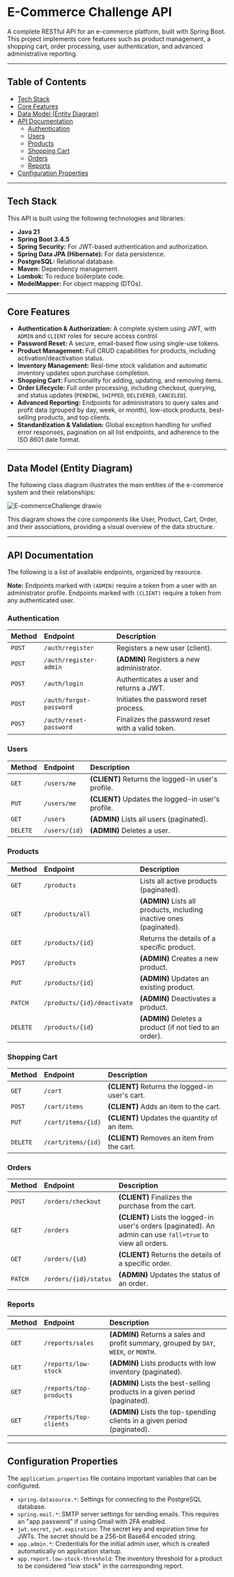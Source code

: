 # E-Commerce Challenge API

A complete RESTful API for an e-commerce platform, built with Spring Boot. This project implements core features such as product management, a shopping cart, order processing, user authentication, and advanced administrative reporting.

---

## Table of Contents

- [Tech Stack](#tech-stack)
- [Core Features](#core-features)
- [Data Model (Entity Diagram)](#data-model-entity-diagram) 
- [API Documentation](#api-documentation)
  - [Authentication](#authentication)
  - [Users](#users)
  - [Products](#products)
  - [Shopping Cart](#shopping-cart)
  - [Orders](#orders)
  - [Reports](#reports)
- [Configuration Properties](#configuration-properties)

---

## Tech Stack

This API is built using the following technologies and libraries:

-   **Java 21**
-   **Spring Boot 3.4.5**
-   **Spring Security:** For JWT-based authentication and authorization.
-   **Spring Data JPA (Hibernate):** For data persistence.
-   **PostgreSQL:** Relational database.
-   **Maven:** Dependency management.
-   **Lombok:** To reduce boilerplate code.
-   **ModelMapper:** For object mapping (DTOs).

---

## Core Features

-   **Authentication & Authorization:** A complete system using JWT, with `ADMIN` and `CLIENT` roles for secure access control.
-   **Password Reset:** A secure, email-based flow using single-use tokens.
-   **Product Management:** Full CRUD capabilities for products, including activation/deactivation status.
-   **Inventory Management:** Real-time stock validation and automatic inventory updates upon purchase completion.
-   **Shopping Cart:** Functionality for adding, updating, and removing items.
-   **Order Lifecycle:** Full order processing, including checkout, querying, and status updates (`PENDING`, `SHIPPED`, `DELIVERED`, `CANCELED`).
-   **Advanced Reporting:** Endpoints for administrators to query sales and profit data (grouped by day, week, or month), low-stock products, best-selling products, and top clients.
-   **Standardization & Validation:** Global exception handling for unified error responses, pagination on all list endpoints, and adherence to the ISO 8601 date format.

---

## Data Model (Entity Diagram)

The following class diagram illustrates the main entities of the e-commerce system and their relationships:

![E-commerceChallenge drawio](https://github.com/user-attachments/assets/f253d3fa-0b7b-40ba-883e-1b5b1f4c74a8)


This diagram shows the core components like User, Product, Cart, Order, and their associations, providing a visual overview of the data structure.

---


## API Documentation

The following is a list of available endpoints, organized by resource.

**Note:** Endpoints marked with `(ADMIN)` require a token from a user with an administrator profile. Endpoints marked with `(CLIENT)` require a token from any authenticated user.

### Authentication

| Method | Endpoint                    | Description                                         |
| :----- | :-------------------------- | :-------------------------------------------------- |
| `POST` | `/auth/register`            | Registers a new user (client).                      |
| `POST` | `/auth/register-admin`      | **(ADMIN)** Registers a new administrator.          |
| `POST` | `/auth/login`               | Authenticates a user and returns a JWT.             |
| `POST` | `/auth/forgot-password`     | Initiates the password reset process.               |
| `POST` | `/auth/reset-password`      | Finalizes the password reset with a valid token.    |

### Users

| Method   | Endpoint     | Description                                      |
| :------- | :----------- | :----------------------------------------------- |
| `GET`    | `/users/me`  | **(CLIENT)** Returns the logged-in user's profile. |
| `PUT`    | `/users/me`  | **(CLIENT)** Updates the logged-in user's profile. |
| `GET`    | `/users`     | **(ADMIN)** Lists all users (paginated).          |
| `DELETE` | `/users/{id}`| **(ADMIN)** Deletes a user.                         |

### Products

| Method  | Endpoint                   | Description                                      |
| :------ | :------------------------- | :----------------------------------------------- |
| `GET`   | `/products`                | Lists all active products (paginated).           |
| `GET`   | `/products/all`            | **(ADMIN)** Lists all products, including inactive ones (paginated). |
| `GET`   | `/products/{id}`           | Returns the details of a specific product.       |
| `POST`  | `/products`                | **(ADMIN)** Creates a new product.               |
| `PUT`   | `/products/{id}`           | **(ADMIN)** Updates an existing product.         |
| `PATCH` | `/products/{id}/deactivate`| **(ADMIN)** Deactivates a product.               |
| `DELETE`| `/products/{id}`           | **(ADMIN)** Deletes a product (if not tied to an order). |

### Shopping Cart

| Method   | Endpoint          | Description                                      |
| :------- | :---------------- | :----------------------------------------------- |
| `GET`    | `/cart`           | **(CLIENT)** Returns the logged-in user's cart.  |
| `POST`   | `/cart/items`     | **(CLIENT)** Adds an item to the cart.           |
| `PUT`    | `/cart/items/{id}`| **(CLIENT)** Updates the quantity of an item.     |
| `DELETE` | `/cart/items/{id}`| **(CLIENT)** Removes an item from the cart.        |

### Orders

| Method  | Endpoint            | Description                                      |
| :------ | :------------------ | :----------------------------------------------- |
| `POST`  | `/orders/checkout`  | **(CLIENT)** Finalizes the purchase from the cart. |
| `GET`   | `/orders`           | **(CLIENT)** Lists the logged-in user's orders (paginated). An admin can use `?all=true` to view all orders. |
| `GET`   | `/orders/{id}`      | **(CLIENT)** Returns the details of a specific order. |
| `PATCH` | `/orders/{id}/status`| **(ADMIN)** Updates the status of an order.        |

### Reports

| Method | Endpoint            | Description                                      |
| :----- | :------------------ | :----------------------------------------------- |
| `GET`  | `/reports/sales`    | **(ADMIN)** Returns a sales and profit summary, grouped by `DAY`, `WEEK`, or `MONTH`. |
| `GET`  | `/reports/low-stock`| **(ADMIN)** Lists products with low inventory (paginated). |
| `GET`  | `/reports/top-products`| **(ADMIN)** Lists the best-selling products in a given period (paginated). |
| `GET`  | `/reports/top-clients`| **(ADMIN)** Lists the top-spending clients in a given period (paginated). |

---

## Configuration Properties

The `application.properties` file contains important variables that can be configured.

-   `spring.datasource.*`: Settings for connecting to the PostgreSQL database.
-   `spring.mail.*`: SMTP server settings for sending emails. This requires an "app password" if using Gmail with 2FA enabled.
-   `jwt.secret`, `jwt.expiration`: The secret key and expiration time for JWTs. The secret should be a 256-bit Base64 encoded string.
-   `app.admin.*`: Credentials for the initial admin user, which is created automatically on application startup.
-   `app.report.low-stock-threshold`: The inventory threshold for a product to be considered "low stock" in the corresponding report.
